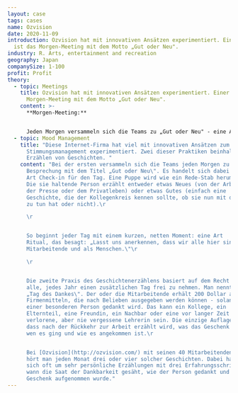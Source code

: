 ```yaml
---
layout: case
tags: cases
name: Ozvision
date: 2020-11-09
introduction: Ozvision hat mit innovativen Ansätzen experimentiert. Einer davon
  ist das Morgen-Meeting mit dem Motto „Gut oder Neu".
industry: R. Arts, entertainment and recreation
geography: Japan
companySize: 1-100
profit: Profit
theory:
  - topic: Meetings
    title: Ozvision hat mit innovativen Ansätzen experimentiert. Einer davon ist das
      Morgen-Meeting mit dem Motto „Gut oder Neu".
    content: >-
      **Morgen-Meeting:**


      Jeden Morgen versammeln sich die Teams zu „Gut oder Neu" - eine Art Check-in für den Tag. Eine Puppe wird wie ein Rede-Stab herumgereicht. Die sie haltende Person kann entweder etwas Neues (von der Arbeit, aus der Zeitung oder dem Privatleben), etwas Gutes oder einfach eine Geschichte im Kollegenkreis erzählen – egal, ob sie mit der Arbeit zu tun hat oder nicht.
  - topic: Mood Management
    title: "Diese Internet-Firma hat viel mit innovativen Ansätzen zum
      Stimmungsmanagement experimentiert. Zwei dieser Praktiken beinhalten das
      Erzählen von Geschichten. "
    content: "Bei der ersten versammeln sich die Teams jeden Morgen zu einer kurzen
      Besprechung mit dem Titel „Gut oder Neu\". Es handelt sich dabei um eine
      Art Check-in für den Tag. Eine Puppe wird wie ein Rede-Stab herumgereicht.
      Die sie haltende Person erzählt entweder etwas Neues (von der Arbeit, aus
      der Presse oder dem Privatleben) oder etwas Gutes (einfach eine
      Geschichte, die der Kollegenkreis kennen sollte, ob sie nun mit der Arbeit
      zu tun hat oder nicht).\r

      \r


      So beginnt jeder Tag mit einem kurzen, netten Moment: eine Art
      Ritual, das besagt: „Lasst uns anerkennen, dass wir alle hier sind – als
      Mitarbeitende und als Menschen.\"\r

      \r


      Die zweite Praxis des Geschichtenerzählens basiert auf dem Recht für
      alle, jedes Jahr einen zusätzlichen Tag frei zu nehmen. Man nennt ihn den
      „Tag des Dankes\". Der oder die Mitarbeitende erhält 200 Dollar aus
      Firmenmitteln, die nach Belieben ausgegeben werden können - solange damit
      einer besonderen Person gedankt wird. Das kann ein Kollege, ein
      Elternteil, eine Freundin, ein Nachbar oder eine vor langer Zeit
      verlorene, aber nie vergessene Lehrerin sein. Die einzige Auflage ist,
      dass nach der Rückkehr zur Arbeit erzählt wird, was das Geschenk war, an
      wen es ging und wie es angekommen ist.\r


      Bei [Ozvision](http://ozvision.com/) mit seinen 40 Mitarbeitenden
      hört man jeden Monat drei oder vier solcher Geschichten. Dabei handelt es
      sich oft um sehr persönliche Erzählungen mit drei Erfahrungsschritten:
      wann die Saat der Dankbarkeit gesäht, wie der Person gedankt und wie das
      Geschenk aufgenommen wurde."
---
```

